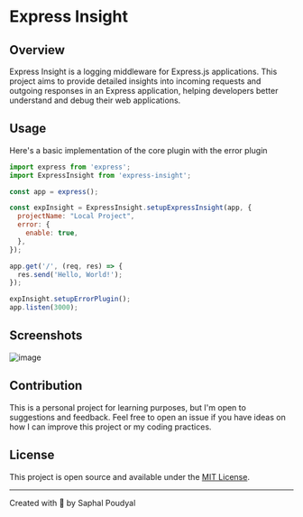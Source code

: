 # Express Insight

## Overview
Express Insight is a logging middleware for Express.js applications. This project aims to provide detailed insights into incoming requests and outgoing responses in an Express application, helping developers better understand and debug their web applications.

## Usage
Here's a basic implementation of the core plugin with the error plugin

```javascript
import express from 'express';
import ExpressInsight from 'express-insight';

const app = express();

const expInsight = ExpressInsight.setupExpressInsight(app, {
  projectName: "Local Project",
  error: {
    enable: true,
  },
});

app.get('/', (req, res) => {
  res.send('Hello, World!');
});

expInsight.setupErrorPlugin();
app.listen(3000);
```

## Screenshots
![image](https://github.com/user-attachments/assets/26295ba0-dfeb-4ba8-8d5d-5dc440aee23c)



## Contribution
This is a personal project for learning purposes, but I'm open to suggestions and feedback. Feel free to open an issue if you have ideas on how I can improve this project or my coding practices.

## License
This project is open source and available under the [MIT License](LICENSE).

---

Created with 💓 by Saphal Poudyal
